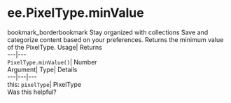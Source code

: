  
#  ee.PixelType.minValue 
bookmark_borderbookmark Stay organized with collections  Save and categorize content based on your preferences.
Returns the minimum value of the PixelType. 
Usage| Returns  
---|---  
`PixelType.minValue()`| Number  
Argument| Type| Details  
---|---|---  
this: `pixelType`| PixelType  
Was this helpful?
